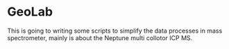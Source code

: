 # GeoLab
This is going to writing some scripts to simplify the data processes in mass spectrometer, mainly is about the Neptune multi collotor ICP MS.
